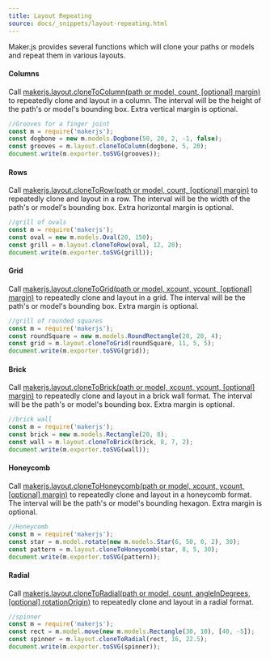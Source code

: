 ```yaml
---
title: Layout Repeating
source: docs/_snippets/layout-repeating.html
---
```


Maker.js provides several functions which will clone your paths or models and repeat them in various layouts.

#### Columns

Call [makerjs.layout.cloneToColumn(path or model, count, [optional] margin)](/docs/api/modules/makerjs.layout.html#clonetocolumn) to repeatedly clone and layout in a column.
The interval will be the height of the path's or model's bounding box. Extra vertical margin is optional.
```javascript
//Grooves for a finger joint
const m = require('makerjs');
const dogbone = new m.models.Dogbone(50, 20, 2, -1, false);
const grooves = m.layout.cloneToColumn(dogbone, 5, 20);
document.write(m.exporter.toSVG(grooves));
```

#### Rows

Call [makerjs.layout.cloneToRow(path or model, count, [optional] margin)](/docs/api/modules/makerjs.layout.html#clonetorow) to repeatedly clone and layout in a row.
The interval will be the width of the path's or model's bounding box. Extra horizontal margin is optional.
```javascript
//grill of ovals
const m = require('makerjs');
const oval = new m.models.Oval(20, 150);
const grill = m.layout.cloneToRow(oval, 12, 20);
document.write(m.exporter.toSVG(grill));
```

#### Grid

Call [makerjs.layout.cloneToGrid(path or model, xcount, ycount, [optional] margin)](/docs/api/modules/makerjs.layout.html#clonetogrid) to repeatedly clone and layout in a grid.
The interval will be the path's or model's bounding box. Extra margin is optional.
```javascript
//grill of rounded squares
const m = require('makerjs');
const roundSquare = new m.models.RoundRectangle(20, 20, 4);
const grid = m.layout.cloneToGrid(roundSquare, 11, 5, 5);
document.write(m.exporter.toSVG(grid));
```

#### Brick

Call [makerjs.layout.cloneToBrick(path or model, xcount, ycount, [optional] margin)](/docs/api/modules/makerjs.layout.html#clonetobrick) to repeatedly clone and layout in a brick wall format.
The interval will be the path's or model's bounding box. Extra margin is optional.
```javascript
//brick wall
const m = require('makerjs');
const brick = new m.models.Rectangle(20, 8);
const wall = m.layout.cloneToBrick(brick, 8, 7, 2);
document.write(m.exporter.toSVG(wall));
```

#### Honeycomb

Call [makerjs.layout.cloneToHoneycomb(path or model, xcount, ycount, [optional] margin)](/docs/api/modules/makerjs.layout.html#clonetohoneycomb) to repeatedly clone and layout in a honeycomb format.
The interval will be the path's or model's bounding hexagon. Extra margin is optional.
```javascript
//Honeycomb
const m = require('makerjs');
const star = m.model.rotate(new m.models.Star(6, 50, 0, 2), 30);
const pattern = m.layout.cloneToHoneycomb(star, 8, 5, 30);
document.write(m.exporter.toSVG(pattern));
```

#### Radial

Call [makerjs.layout.cloneToRadial(path or model, count, angleInDegrees, [optional] rotationOrigin)](/docs/api/modules/makerjs.layout.html#clonetoradial) to repeatedly clone and layout in a radial format.
```javascript
//spinner
const m = require('makerjs');
const rect = m.model.move(new m.models.Rectangle(30, 10), [40, -5]);
const spinner = m.layout.cloneToRadial(rect, 16, 22.5);
document.write(m.exporter.toSVG(spinner));
```
